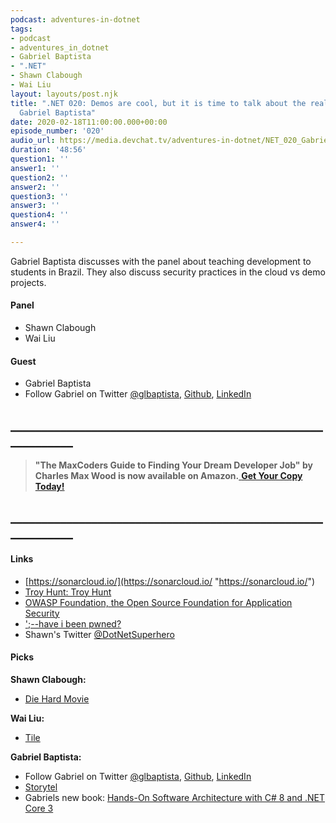 ```yaml
---
podcast: adventures-in-dotnet
tags:
- podcast
- adventures_in_dotnet
- Gabriel Baptista
- ".NET"
- Shawn Clabough
- Wai Liu
layout: layouts/post.njk
title: ".NET 020: Demos are cool, but it is time to talk about the real world! with
  Gabriel Baptista"
date: 2020-02-18T11:00:00.000+00:00
episode_number: '020'
audio_url: https://media.devchat.tv/adventures-in-dotnet/NET_020_Gabriel_Baptista.mp3
duration: '48:56'
question1: ''
answer1: ''
question2: ''
answer2: ''
question3: ''
answer3: ''
question4: ''
answer4: ''

---
```

Gabriel Baptista discusses with the panel about teaching development to students in Brazil. They also discuss security practices in the cloud vs demo projects.

#### **Panel**

* Shawn Clabough
* Wai Liu

#### **Guest**

* Gabriel Baptista
* Follow Gabriel on Twitter [@glbaptista](https://twitter.com/glbaptista), [Github](https://github.com/gabrielbaptista), [LinkedIn](https://www.linkedin.com/in/gabriel-lara-baptista/)

## **____________________________________________________________**

> **"The MaxCoders Guide to Finding Your Dream Developer Job" by Charles Max Wood is now available on Amazon.**[ **Get Your Copy Today!**](https://www.amazon.com/gp/product/B081MBL5C9/ref=as_li_ss_tl?ie=UTF8&linkCode=sl1&tag=devchattv-20&linkId=9d61363241636e2546ef46abba198746&language=en_US)

## **____________________________________________________________**

#### **Links**

* [https://sonarcloud.io/](https://sonarcloud.io/ "https://sonarcloud.io/")
* [Troy Hunt: Troy Hunt](https://www.troyhunt.com/)
* [OWASP Foundation, the Open Source Foundation for Application Security](https://www.owasp.org/ "OWASP Foundation, the Open Source Foundation for Application Security")
* [';--have i been pwned?](https://haveibeenpwned.com/ "';--have i been pwned?")
* Shawn's Twitter [@DotNetSuperhero](https://twitter.com/DotNetSuperhero)

#### **Picks**

**Shawn Clabough:**

* [Die Hard Movie](https://www.imdb.com/title/tt0095016/ "Die Hard Movie")

**Wai Liu:**

* [Tile](https://www.thetileapp.com/en-eu/how-it-works "Tile")

**Gabriel Baptista:**

* Follow Gabriel on Twitter [@glbaptista](https://twitter.com/glbaptista), [Github](https://github.com/gabrielbaptista), [LinkedIn](https://www.linkedin.com/in/gabriel-lara-baptista/)
* [Storytel](https://www.storytel.com/in/en/ "Storytel")
* Gabriels new book: [Hands-On Software Architecture with C# 8 and .NET Core 3](https://www.amazon.com/Hands-Software-Architecture-NET-Core/dp/1789800935)